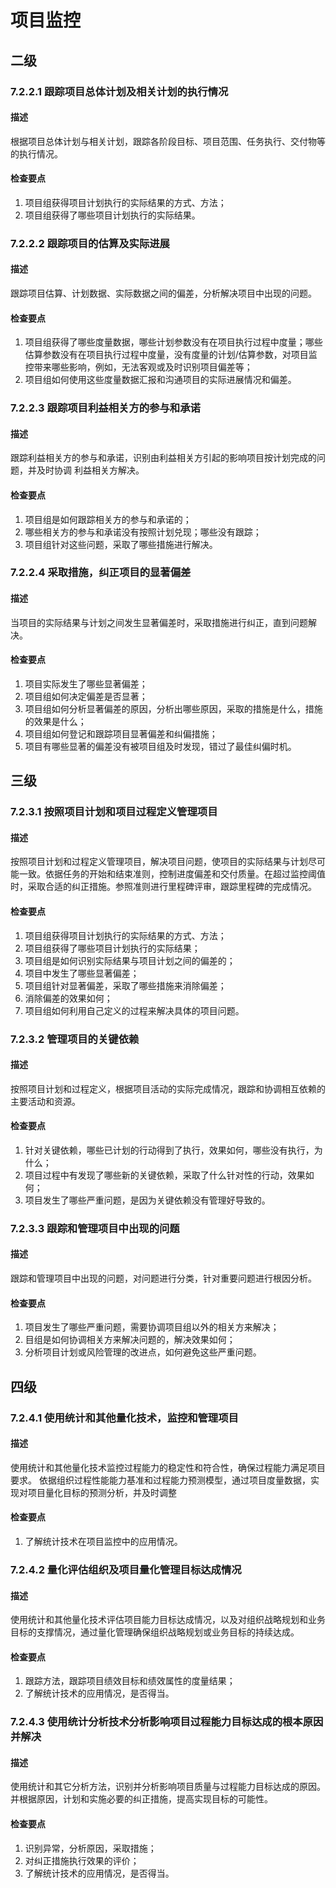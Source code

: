 # 项目监控
## 二级
### 7.2.2.1 跟踪项目总体计划及相关计划的执行情况

#### 描述
根据项目总体计划与相关计划，跟踪各阶段目标、项目范围、任务执行、交付物等的执行情况。

#### 检查要点
1. 项目组获得项目计划执行的实际结果的方式、方法；
2. 项目组获得了哪些项目计划执行的实际结果。

### 7.2.2.2 跟踪项目的估算及实际进展

#### 描述
跟踪项目估算、计划数据、实际数据之间的偏差，分析解决项目中出现的问题。

#### 检查要点
1. 项目组获得了哪些度量数据，哪些计划参数没有在项目执行过程中度量；哪些估算参数没有在项目执行过程中度量，没有度量的计划/估算参数，对项目监控带来哪些影响，例如，无法客观或及时识别项目偏差等；
2. 项目组如何使用这些度量数据汇报和沟通项目的实际进展情况和偏差。

### 7.2.2.3 跟踪项目利益相关方的参与和承诺

#### 描述
跟踪利益相关方的参与和承诺，识别由利益相关方引起的影响项目按计划完成的问题，并及时协调 利益相关方解决。

#### 检查要点
1. 项目组是如何跟踪相关方的参与和承诺的；
2. 哪些相关方的参与和承诺没有按照计划兑现；哪些没有跟踪；
3. 项目组针对这些问题，采取了哪些措施进行解决。

### 7.2.2.4 采取措施，纠正项目的显著偏差

#### 描述
当项目的实际结果与计划之间发生显著偏差时，采取措施进行纠正，直到问题解决。

#### 检查要点
1. 项目实际发生了哪些显著偏差；
2. 项目组如何决定偏差是否显著；
3. 项目组如何分析显著偏差的原因，分析出哪些原因，采取的措施是什么，措施的效果是什么；
4. 项目组如何登记和跟踪项目显著偏差和纠偏措施；
5. 项目有哪些显著的偏差没有被项目组及时发现，错过了最佳纠偏时机。

## 三级
### 7.2.3.1 按照项目计划和项目过程定义管理项目

#### 描述
按照项目计划和过程定义管理项目，解决项目问题，使项目的实际结果与计划尽可能一致。依据任务的开始和结束准则，控制进度偏差和交付质量。在超过监控阈值时，采取合适的纠正措施。参照准则进行里程碑评审，跟踪里程碑的完成情况。

#### 检查要点
1. 项目组获得项目计划执行的实际结果的方式、方法；
2. 项目组获得了哪些项目计划执行的实际结果；
3. 项目组是如何识别实际结果与项目计划之间的偏差的；
4. 项目中发生了哪些显著偏差；
5. 项目组针对显著偏差，采取了哪些措施来消除偏差；
6. 消除偏差的效果如何；
7. 项目组如何利用自己定义的过程来解决具体的项目问题。

### 7.2.3.2 管理项目的关键依赖

#### 描述
按照项目计划和过程定义，根据项目活动的实际完成情况，跟踪和协调相互依赖的主要活动和资源。

#### 检查要点
1. 针对关键依赖，哪些已计划的行动得到了执行，效果如何，哪些没有执行，为什么；
2. 项目过程中有发现了哪些新的关键依赖，采取了什么针对性的行动，效果如何；
3. 项目发生了哪些严重问题，是因为关键依赖没有管理好导致的。

### 7.2.3.3 跟踪和管理项目中出现的问题

#### 描述
跟踪和管理项目中出现的问题，对问题进行分类，针对重要问题进行根因分析。

#### 检查要点
1. 项目发生了哪些严重问题，需要协调项目组以外的相关方来解决；
2. 目组是如何协调相关方来解决问题的，解决效果如何；
3. 分析项目计划或风险管理的改进点，如何避免这些严重问题。

## 四级
### 7.2.4.1 使用统计和其他量化技术，监控和管理项目

#### 描述
使用统计和其他量化技术监控过程能力的稳定性和符合性，确保过程能力满足项目要求。
依据组织过程性能能力基准和过程能力预测模型，通过项目度量数据，实现对项目量化目标的预测分析，并及时调整

#### 检查要点
1. 了解统计技术在项目监控中的应用情况。

### 7.2.4.2 量化评估组织及项目量化管理目标达成情况

#### 描述
使用统计和其他量化技术评估项目能力目标达成情况，以及对组织战略规划和业务目标的支撑情况，通过量化管理确保组织战略规划或业务目标的持续达成。

#### 检查要点
1. 跟踪方法，跟踪项目绩效目标和绩效属性的度量结果；
2. 了解统计技术的应用情况，是否得当。

### 7.2.4.3 使用统计分析技术分析影响项目过程能力目标达成的根本原因并解决

#### 描述
使用统计和其它分析方法，识别并分析影响项目质量与过程能力目标达成的原因。并根据原因，计划和实施必要的纠正措施，提高实现目标的可能性。

#### 检查要点
1. 识别异常，分析原因，采取措施；
2. 对纠正措施执行效果的评价；
3. 了解统计技术的应用情况，是否得当。